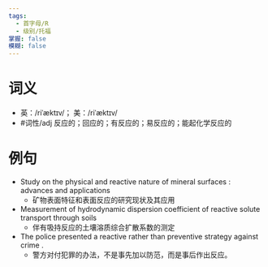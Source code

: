```yaml
---
tags:
  - 首字母/R
  - 级别/托福
掌握: false
模糊: false
---
```

# 词义
- 英：/riˈæktɪv/； 美：/riˈæktɪv/
- #词性/adj  反应的；回应的；有反应的；易反应的；能起化学反应的
# 例句
- Study on the physical and reactive nature of mineral surfaces : advances and applications
	- 矿物表面特征和表面反应的研究现状及其应用
- Measurement of hydrodynamic dispersion coefficient of reactive solute transport through soils
	- 伴有吸持反应的土壤溶质综合扩散系数的测定
- The police presented a reactive rather than preventive strategy against crime .
	- 警方对付犯罪的办法，不是事先加以防范，而是事后作出反应。
